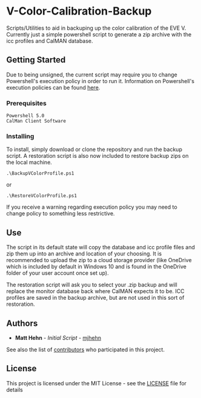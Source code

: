 # V-Color-Calibration-Backup
Scripts/Utilities to aid in backuping up the color calibration of the EVE V. Currently just a simple powershell script to generate a zip archive with the icc profiles and CalMAN database.

## Getting Started

Due to being unsigned, the current script may require you to change Powershell's execution policy in order to run it. Information on Powershell's execution policies can be found [here](https://docs.microsoft.com/en-us/powershell/module/microsoft.powershell.core/about/about_execution_policies?view=powershell-5.1&viewFallbackFrom=powershell-Microsoft.PowerShell.Core).

### Prerequisites
```
Powershell 5.0
CalMan Client Software
```

### Installing

To install, simply download or clone the repository and run the backup script. A restoration script is also now included to restore backup zips on the local machine.

```
.\BackupVColorProfile.ps1
```

or

```
.\RestoreVColorProfile.ps1
```

If you receive a warning regarding execution policy you may need to change policy to something less restrictive.

## Use

The script in its default state will copy the database and icc profile files and zip them up into an archive and location of your choosing. It is recommended to upload the zip to a cloud storage provider (like OneDrive which is included by default in Windows 10 and is found in the OneDrive folder of your user account once set up).

The restoration script will ask you to select your .zip backup and will replace the monitor database back where CalMAN expects it to be. ICC profiles are saved in the backup archive, but are not used in this sort of restoration.

## Authors

* **Matt Hehn** - *Initial Script* - [mjhehn](https://github.com/mjhehn)

See also the list of [contributors](https://github.com/your/project/contributors) who participated in this project.

## License

This project is licensed under the MIT License - see the [LICENSE](LICENSE) file for details
